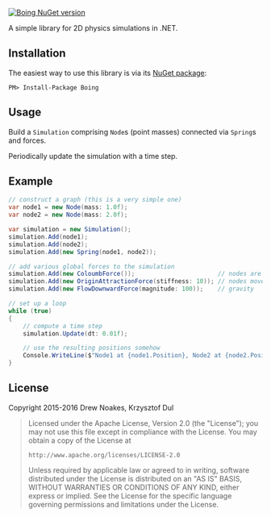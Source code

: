 [![Boing NuGet version](https://img.shields.io/nuget/v/Boing.svg)](https://www.nuget.org/packages/Boing/)

A simple library for 2D physics simulations in .NET.

## Installation

The easiest way to use this library is via its [NuGet package](https://www.nuget.org/packages/Boing/):

    PM> Install-Package Boing

## Usage

Build a `Simulation` comprising `Node`s (point masses) connected via `Spring`s and forces.

Periodically update the simulation with a time step.

## Example

```csharp
// construct a graph (this is a very simple one)
var node1 = new Node(mass: 1.0f);
var node2 = new Node(mass: 2.0f);

var simulation = new Simulation();
simulation.Add(node1);
simulation.Add(node2);
simulation.Add(new Spring(node1, node2));

// add various global forces to the simulation
simulation.Add(new ColoumbForce());                       // nodes are attracted to one another
simulation.Add(new OriginAttractionForce(stiffness: 10)); // nodes move towards the origin
simulation.Add(new FlowDownwardForce(magnitude: 100));    // gravity

// set up a loop
while (true)
{
    // compute a time step
    simulation.Update(dt: 0.01f);

    // use the resulting positions somehow
    Console.WriteLine($"Node1 at {node1.Position}, Node2 at {node2.Position}");
}
```

## License

Copyright 2015-2016 Drew Noakes, Krzysztof Dul

> Licensed under the Apache License, Version 2.0 (the "License");
> you may not use this file except in compliance with the License.
> You may obtain a copy of the License at
>
>     http://www.apache.org/licenses/LICENSE-2.0
>
> Unless required by applicable law or agreed to in writing, software
> distributed under the License is distributed on an "AS IS" BASIS,
> WITHOUT WARRANTIES OR CONDITIONS OF ANY KIND, either express or implied.
> See the License for the specific language governing permissions and
> limitations under the License.
